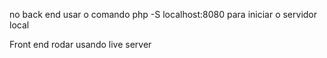 
no back end usar o comando php -S localhost:8080 para iniciar o servidor local

Front end rodar usando live server
